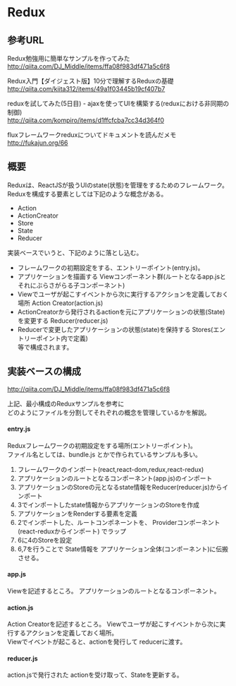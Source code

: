 # Redux

## 参考URL

Redux勉強用に簡単なサンプルを作ってみた  
http://qiita.com/DJ_Middle/items/ffa08f983df471a5c6f8  
  
Redux入門【ダイジェスト版】10分で理解するReduxの基礎  
http://qiita.com/kiita312/items/49a1f03445b19cf407b7  
  
reduxを試してみた(5日目) - ajaxを使ってUIを構築する(reduxにおける非同期の制御)  
http://qiita.com/kompiro/items/d1ffcfcba7cc34d364f0  

fluxフレームワークreduxについてドキュメントを読んだメモ  
http://fukajun.org/66


## 概要
Reduxは、ReactJSが扱うUIのstate(状態)を管理をするためのフレームワーク。  
Reduxを構成する要素としては下記のような概念がある。
* Action
* ActionCreator
* Store
* State
* Reducer
  
実装ベースでいうと、下記のように落とし込む。
- フレームワークの初期設定をする、エントリーポイント(entry.js)。  
- アプリケーションを描画する Viewコンポーネント群(ルートとなるapp.jsとそれにぶらさがらる子コンポーネント)  
- Viewでユーザが起こすイベントから次に実行するアクションを定義しておく場所 Action Creator(action.js)  
- ActionCreatorから発行されるactionを元にアプリケーションの状態(State)を変更する Reducer(reducer.js)  
- Reducerで変更したアプリケーションの状態(state)を保持する Stores(エントリーポイント内で定義)  
等で構成されます。  

## 実装ベースの構成

http://qiita.com/DJ_Middle/items/ffa08f983df471a5c6f8

上記、最小構成のReduxサンプルを参考に  
どのようにファイルを分割してそれぞれの概念を管理しているかを解説。

#### entry.js

Reduxフレームワークの初期設定をする場所(エントリーポイント)。  
ファイル名としては、bundle.js とかで作られているサンプルも多い。  
  
1. フレームワークのインポート(react,react-dom,redux,react-redux)
2. アプリケーションのルートとなるコンポーネント(app.js)のインポート
3. アプリケーションのStoreの元となるstate情報をReducer(reducer.js)からインポート
4. 3でインポートしたstate情報からアプリケーションのStoreを作成
5. アプリケーションをRenderする要素を定義
6. 2でインポートした、ルートコンポネーントを、
   Providerコンポーネント (react-reduxからインポート) でラップ
7. 6に4のStoreを設定
8. 6,7を行うことで State情報を アプリケーション全体(コンポーネント)に伝搬させる。


#### app.js
Viewを記述するところ。
アプリケーションのルートとなるコンポーネント。

#### action.js
Action Creatorを記述するところ。
Viewでユーザが起こすイベントから次に実行するアクションを定義しておく場所。  
Viewでイベントが起こると、actionを発行して reducerに渡す。

#### reducer.js
action.jsで発行された actionを受け取って、Stateを更新する。

